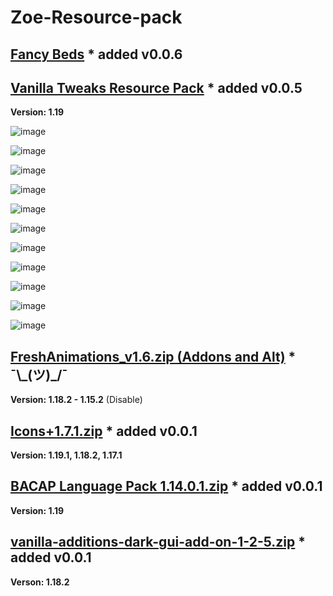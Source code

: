 # Zoe-Resource-pack

## [Fancy Beds](https://www.curseforge.com/minecraft/texture-packs/fancy-beds) * added v0.0.6

## [Vanilla Tweaks Resource Pack](https://vanillatweaks.net/picker/resource-packs/) * added v0.0.5
**Version: 1.19**

![image](https://user-images.githubusercontent.com/77806985/178164957-e6878939-f055-4ccb-b120-a16718178e7a.png)

![image](https://user-images.githubusercontent.com/77806985/178164963-42136a6d-a117-42ee-bded-a8a0bdf172b6.png)

![image](https://user-images.githubusercontent.com/77806985/178164969-0f9266f4-5c97-4130-bbb3-eb0190f8e3e1.png)

![image](https://user-images.githubusercontent.com/77806985/178164974-a3a7147a-46fb-4496-bdf5-0ebe8a3d4540.png)

![image](https://user-images.githubusercontent.com/77806985/178164978-254eb1f6-76d4-4071-a529-e8d6ceed7c86.png)

![image](https://user-images.githubusercontent.com/77806985/178164982-ae5941e8-d6a7-4adf-889d-77e92e6ac937.png)

![image](https://user-images.githubusercontent.com/77806985/178164988-eb1e0366-3654-4e0b-90cc-90acac368368.png)

![image](https://user-images.githubusercontent.com/77806985/178165004-28556509-7838-49ac-bffe-b919b9112723.png)

![image](https://user-images.githubusercontent.com/77806985/178165008-301a9cf4-73e9-4d7a-997e-09a0f660130b.png)

![image](https://user-images.githubusercontent.com/77806985/178165011-6eb8db96-a860-4c64-859e-25dd951794ed.png)

![image](https://user-images.githubusercontent.com/77806985/178165013-590d9d14-32b5-4854-a4c0-a0d9306df0e3.png)


## [FreshAnimations_v1.6.zip (Addons and Alt)](https://www.curseforge.com/minecraft/texture-packs/fresh-animations) * ¯\\\_(ツ)_/¯
**Version: 1.18.2 - 1.15.2** (Disable)

## [Icons+1.7.1.zip](https://www.curseforge.com/minecraft/texture-packs/icons) * added v0.0.1
**Version: 1.19.1, 1.18.2, 1.17.1**

## [BACAP Language Pack 1.14.0.1.zip](https://www.planetminecraft.com/texture-pack/bacap-language-pack/) * added v0.0.1
**Version: 1.19**

## [vanilla-additions-dark-gui-add-on-1-2-5.zip](https://www.planetminecraft.com/texture-pack/justtimm-s-vanilla-additions-dark-gui-add-on/) * added v0.0.1
**Verson: 1.18.2**
